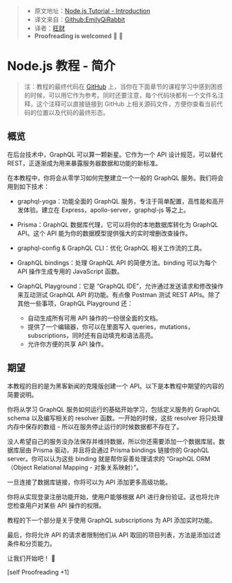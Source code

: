 > * 原文地址：[Node.js Tutorial - Introduction](https://www.howtographql.com/graphql-js/0-introduction/)
> * 译文来自：[Github:EmilyQiRabbit](https://github.com/EmilyQiRabbit/GraphQLTranslation)
> * 译者：[旺财](https://github.com/EmilyQiRabbit)
> * **Proofreading is welcomed** 🙋 🎉

# Node.js 教程 - 简介

> 注：教程的最终代码在 [GitHub](https://github.com/howtographql/graphql-js) 上，当你在下面章节的课程学习中感到困惑的时候，可以用它作为参考。同时还要注意，每个代码块都有一个文件名注释，这个注释可以直接链接到 GitHub 上相关源码文件，方便你查看当前代码的位置以及代码的最终形态。

## 概览

在后台技术中，GraphQL 可以算一颗新星。它作为一个 API 设计规范，可以替代 REST，正逐渐成为用来暴露服务器数据和功能的新标准。

在本教程中，你将会从零学习如何完整建立一个一般的 GraphQL 服务。我们将会用到如下技术：

* graphql-yoga：功能全面的 GraphQL 服务，专注于简单配置，高性能和高开发体验。建立在 Express，apollo-server，graphql-js 等之上。

* Prisma：GraphQL 数据库代理，它可以将你的本地数据库转化为 GraphQL API。这个 API 能为你的数据模型提供强大的实时增删改查操作。

* graphql-config & GraphQL CLI：优化 GraphQL 相关工作流的工具。

* GraphQL bindings：处理 GraphQL API 的简便方法。binding 可以为每个 API 操作生成专用的 JavaScript 函数。

* GraphQL Playground：它是 “GraphQL IDE”，允许通过发送请求和修改操作来互动测试 GraphQL API 的功能。有点像 Postman 测试 REST APIs。除了其他一些事项，GraphQL Playground 还：

  * 自动生成所有可用 API 操作的一份很全面的文档。
  * 提供了一个编辑器，你可以在里面写入 queries，mutations，subscriptions，同时还有自动填充和语法高亮。
  * 允许你方便的共享 API 操作。

## 期望

本教程的目的是为黑客新闻的克隆版创建一个 API。以下是本教程中期望的内容的简要说明。

你将从学习 GraphQL 服务如何运行的基础开始学习，包括定义服务的 GraphQL schema 以及编写相关的 resolver 函数。一开始的时候，这些 resolver 将只处理内存中保存的数组 - 所以在服务停止运行的时候数据都不存在了。

没人希望自己的服务没办法保存并维持数据，所以你还需要添加一个数据库层。数据库层由 Prisma 驱动，并且将会通过 Prisma bindings 链接你的 GraphQL server。你可以认为这些 binding 就是帮你妥善处理请求的 “GraphQL ORM（Object Relational Mapping - 对象关系映射）”。

一旦连接了数据库链接，你将可以为 API 添加更多高级功能。

你将从实现登录注册功能开始，使用户能够根据 API 进行身份验证。这也将允许您检查用户对某些 API 操作的权限。

教程的下一个部分是关于使用 GraphQL subscriptions 为 API 添加实时功能。

最后，你将允许 API 的请求者限制他们从 API 取回的项目列表，方法是添加过滤条件和分页能力。

让我们开始吧！ 🚀

[self Proofreading +1]